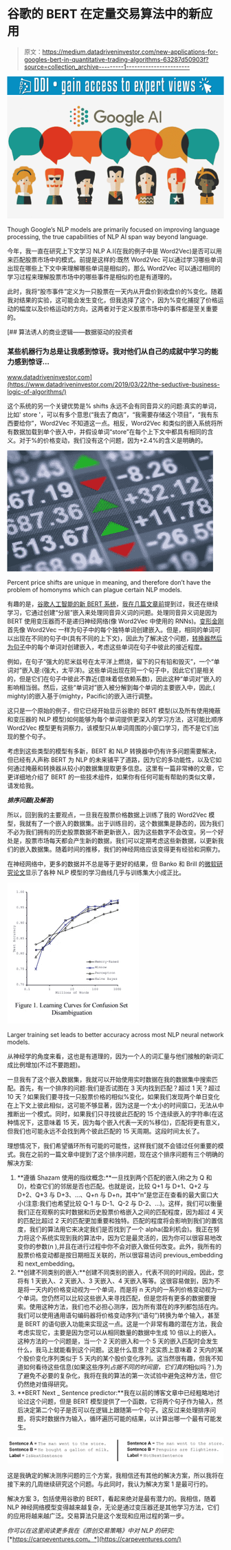 # 谷歌的 BERT 在定量交易算法中的新应用

> 原文：<https://medium.datadriveninvestor.com/new-applications-for-googles-bert-in-quantitative-trading-algorithms-63287d50903f?source=collection_archive---------1----------------------->

[![](img/95240c29b504d7693d1d3b29365034d0.png)](http://www.track.datadriveninvestor.com/1B9E)![](img/fdfe8fe63561bc030789d9042c35d947.png)

Though Google’s NLP models are primarily focused on improving language processing, the true capabilities of NLP AI span way beyond language.

今年，我一直在研究上下文学习 NLP A.I(在我的例子中是 Word2Vec)是否可以用来匹配股票市场中的模式。前提是这样的:既然 Word2Vec 可以通过学习哪些单词出现在哪些上下文中来理解哪些单词是相似的，那么 Word2Vec 可以通过相同的学习过程来理解股票市场中的哪些事件是相似的也是有道理的。

此时，我将“股市事件”定义为一只股票在一天内从开盘价到收盘价的%变化。随着我对结果的实验，这可能会发生变化，但我选择了这个，因为%变化捕捉了价格运动的幅度以及价格运动的方向，这两者对于定义股票市场中的事件都是至关重要的。

[](https://www.datadriveninvestor.com/2019/03/22/the-seductive-business-logic-of-algorithms/) [## 算法诱人的商业逻辑——数据驱动的投资者

### 某些机器行为总是让我感到惊讶。我对他们从自己的成就中学习的能力感到惊讶…

www.datadriveninvestor.com](https://www.datadriveninvestor.com/2019/03/22/the-seductive-business-logic-of-algorithms/) 

这个系统的另一个关键优势是% shifts 永远不会有同音异义的问题:真实的单词，比如' store '，可以有多个意思(“我去了商店”，“我需要存储这个项目”，“我有东西要给你”，Word2Vec 不知道这一点。相反，Word2Vec 和类似的嵌入系统将所有数据加载到单个嵌入中，并假设单词“store”在每个上下文中都具有相同的含义。对于%的价格变动，我们没有这个问题，因为+2.4%的含义是明确的。

![](img/02997a9a63576c714f78d1bef5b80283.png)

Percent price shifts are unique in meaning, and therefore don’t have the problem of homonyms which can plague certain NLP models.

有趣的是，[谷歌人工智能的新 BERT 系统](https://ai.googleblog.com/2018/11/open-sourcing-bert-state-of-art-pre.html)，[我在几篇文章前](https://carpeventures.com/2019/01/07/oversaturation-of-trading-algorithms-to-blame-for-huge-market-rebound-bert-to-replace-word2vec-also-what-to-anticipate-going-into-2019/)提到过，我还在继续学习，它通过创建“分层”嵌入来处理同音异义词的问题。处理同音异义词是因为 BERT 使用变压器而不是递归神经网络(像 Word2Vec 中使用的 RNNs)。[变形金刚](https://arxiv.org/abs/1706.03762v5)首先像 Word2Vec 一样为句子中的每个独特单词创建嵌入。但是，相同的单词可以出现在不同的句子中(具有不同的上下文)，因此为了解决这个问题，[转换器然后为句子](https://mchromiak.github.io/articles/2017/Sep/12/Transformer-Attention-is-all-you-need/#.XE_kC1xKiUk)中的每个单词对创建嵌入，考虑这些单词在句子中彼此的接近程度。

例如，在句子“强大的尼米兹号在太平洋上燃烧，留下的只有铅和毁灭”，一个“单词对”嵌入是:(强大，太平洋)。这些单词出现在同一个句子中，因此它们是相关的，但是它们在句子中彼此不靠近(意味着低依赖系数)，因此这种“单词对”嵌入的影响相当弱。然后，这些“单词对”嵌入被分解到每个单词的主要嵌入中，因此,( mighty)的嵌入基于(mighty，Pacific)的嵌入进行调整。

这只是一个原始的例子，但它已经开始显示谷歌的 BERT 模型(以及所有使用掩蔽和变压器的 NLP 模型)如何能够为每个单词提供更深入的学习方法，这可能比顺序 Word2Vec 模型更有洞察力，该模型只从单词周围的小窗口学习，而不是它们出现的整个句子。

考虑到这些类型的模型有多新，BERT 和 NLP 转换器中仍有许多问题需要解决，但已经有人声称 BERT 为 NLP 的未来铺平了道路，因为它的多功能性，以及它如何通过掩蔽和转换器从较小的数据集提取更多信息。这里有一篇非常棒的文章，它更详细地介绍了 BERT 的一些技术组件，如果你有任何可能有帮助的类似文章，请发给我。

***排序问题(及解答)***

所以，回到我的主要观点，一旦我在股票价格数据上训练了我的 Word2Vec 模型，我就有了一个嵌入的数据集。出于训练目的，这个数据集是静态的，因为我们不必为我们拥有的历史股票数据不断更新嵌入，因为这些数字不会改变。另一个好处是，股票市场每天都会产生新的数据，我们可以定期考虑这些新数据，以更新我们的嵌入数据集。随着时间的推移，我们的神经网络应该变得更有经验和洞察力。

在神经网络中，更多的数据并不总是等于更好的结果，但 Banko 和 Brill 的[微软研究论文](https://www.aclweb.org/anthology/P01-1005)显示了各种 NLP 模型的学习曲线几乎与训练集大小成正比。

![](img/2bdc7df1faad60f50e6bc8e1e03d84bf.png)

Larger training set leads to better accuracy across most NLP neural network models.

从神经学的角度来看，这也是有道理的，因为一个人的词汇量与他们接触的新词汇成比例增加(不过不要跑题)。

一旦我有了这个嵌入数据集，我就可以开始使用实时数据在我的数据集中搜索匹配。首先，有一个排序的问题:我们是否试图在 3 天内找到匹配？超过 1 天？超过 10 天？如果我们要寻找一只股票价格的相似%变化，如果我们发现两个单日变化在上下文上彼此相似，这可能不够显著，因为这是一个太小的时间窗口，无法从中推断出一个模式。同时，如果我们只寻找彼此匹配的 15 个连续嵌入的字符串(在这种情况下，这意味着 15 天，因为每个嵌入代表一天的%移位)，匹配将更有意义，但我们也可能永远不会找到两个彼此匹配的 15 天周期。这段时间太长了。

理想情况下，我们希望循环所有可能的可能性，这样我们就不会错过任何重要的模式。我在之前的一篇文章中提到了这个排序问题，现在这个排序问题有三个明确的解决方案:

1.  **遵循 Shazam 使用的指纹概念:**一旦找到两个匹配的嵌入(称之为 Q 和 D)，检查它们的邻居是否也匹配。也就是说，比较 Q+1 与 D+1、Q+2 与 D+2、Q+3 与 D+3、…、Q+n 与 D+n，其中“n”是您正在查看的最大窗口大小(注意:我们也希望比较 Q-1 与 D-1、Q-2 与 D-2、…)。这样，我们可以衡量我们正在观察的实时数据和历史股票价格嵌入之间的匹配程度，因为超过 4 天的匹配比超过 2 天的匹配更加重要和独特。匹配的程度将会影响到我们的置信度，我们的算法用它来决定我们是否找到了一个 alpha(盈利机会)。我正在努力将这个系统实现到我的算法中，因为它是最灵活的，因为你可以很容易地改变你的参数(n ),并且在进行过程中你不会对嵌入做任何改变。此外，我所有的股票价格变动都是按日期相互关联的，所以很容易访问 previous_embedding 和 next_embedding。
2.  **创建不同类别的嵌入:**创建不同类别的嵌入，代表不同的时间段。因此，您将有 1 天嵌入、2 天嵌入、3 天嵌入、4 天嵌入等等。这很容易做到，因为不是将一天内的价格变动视为一个单词，而是将 n 天内的一系列价格变动视为一个单词。您仍然可以比较这些嵌入来寻找匹配，但是您将有更多的数据要搜索。使用这种方法，我们也不必担心测序，因为所有潜在的序列都包括在内。我们可以使用通用语句编码器将价格变动序列(“语句”)转换为单个输入，甚至是 BERT 的语句嵌入功能来实现这一点。这是一个非常有趣的潜在方法，我会考虑实现它，主要是因为您可以从相同数量的数据中生成 10 倍以上的嵌入。这种方法的一个问题是，当一个 2 天的嵌入和一个 5 天的嵌入匹配时会发生什么，我马上就能看到这个问题。这是什么意思？这实质上意味着 2 天内的某个股价变化序列类似于 5 天内的某个股价变化序列。这当然很有趣，但我不知道如何看待这些信息(如果这些序列*占据不同的时间窗，它们真的*相似吗？).为了避免不必要的复杂化，我将在我的算法的第一次试验中避免这种方法，但它仍然绝对值得研究。
3.  **BERT Next _ Sentence predictor:**我在以前的博客文章中已经粗略地讨论过这个问题，但是 BERT 模型提供了一个函数，它将两个句子作为输入，然后决定第二个句子是否可以在逻辑上跟随第一个句子。这反过来处理排序问题，将实时数据作为输入，循环遍历可能的结果，以计算出哪一个最有可能发生。

![](img/7cf644ffb55117e7e388b71d25f4cd15.png)

这是我确定的解决测序问题的三个方案，我相信还有其他的解决方案，所以我将在接下来的几周继续研究这个问题。与此同时，我认为解决方案 1 是最可行的。

解决方案 3，包括使用谷歌的 BERT，看起来绝对是最有潜力的。我相信，随着 NLP 神经网络模型变得越来越复杂，无论是通过变压器还是其他学习方法，它们的应用将越来越广泛。交易算法只是这个发现和应用过程的第一步。

*你可以在这里阅读更多我在《原创交易策略》中对 NLP 的研究:*[*https://carpeventures.com。*](https://carpeventures.com/)
